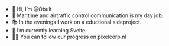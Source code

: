 - 👋 Hi, I’m @Obult
- 🛫 Maritime and airtraffic control communication is my day job.
- 📚 In the evenings I work on a eductional sideproject.
- 🌱 I’m currently learning Svelte.
- 🧑‍💻 You can follow our progress on pixelcorp.nl
